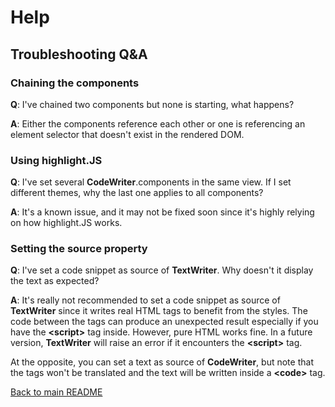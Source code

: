 # Help

## Troubleshooting Q&A

### Chaining the components

**Q**: I've chained two components but none is starting, what happens?

**A**: Either the components reference each other or one is referencing an element selector that doesn't exist in the
rendered DOM.

### Using highlight.JS

**Q**: I've set several **CodeWriter**.components in the same view. If I set different themes, why the last one applies
to
all components?

**A**: It's a known issue, and it may not be fixed soon since it's highly relying on how highlight.JS works.

### Setting the source property

**Q**: I've set a code snippet as source of **TextWriter**. Why doesn't it display the text as expected?

**A**: It's really not recommended to set a code snippet as source of  **TextWriter** since it writes real HTML tags to
benefit from the styles. The code between the tags can produce an unexpected result especially if you have the
**&lt;script&gt;** tag inside. However, pure HTML works fine. In a future version,  **TextWriter** will raise an
error if it encounters the **&lt;script&gt;** tag.

At the opposite, you can set a text as source of **CodeWriter**, but note that the tags won't be translated and the text
will be written inside a **&lt;code&gt;** tag.

[Back to main README](../README.md)
